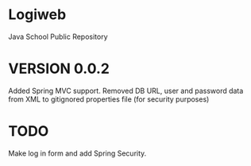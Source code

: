 # Logiweb
Java School Public Repository

# VERSION 0.0.2

Added Spring MVC support. Removed DB URL, user and password data from XML to gitignored properties file (for security purposes)

# TODO

Make log in form and add Spring Security.
